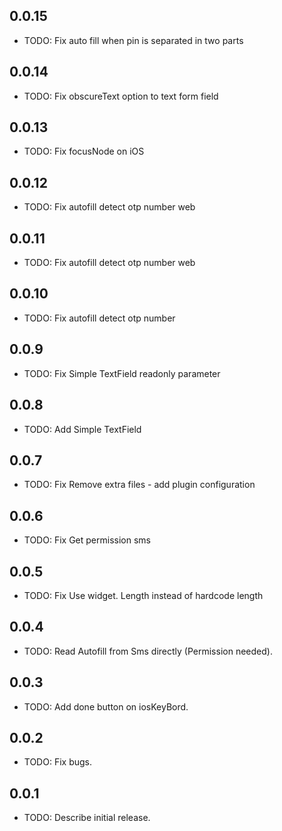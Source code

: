 ## 0.0.15

* TODO: Fix auto fill when pin is separated in two parts

## 0.0.14

* TODO: Fix obscureText option to text form field

## 0.0.13

* TODO: Fix focusNode on iOS

## 0.0.12

* TODO: Fix autofill detect otp number web
## 0.0.11

* TODO: Fix autofill detect otp number web

## 0.0.10

* TODO: Fix autofill detect otp number

## 0.0.9

* TODO: Fix Simple TextField readonly parameter

## 0.0.8

* TODO: Add Simple TextField

## 0.0.7

* TODO: Fix Remove extra files - add plugin configuration

## 0.0.6

* TODO: Fix Get permission sms

## 0.0.5

* TODO: Fix Use widget. Length instead of hardcode length

## 0.0.4

* TODO: Read Autofill from Sms directly (Permission needed).

## 0.0.3

* TODO: Add done button on iosKeyBord.

## 0.0.2

* TODO: Fix bugs.

## 0.0.1

* TODO: Describe initial release.
